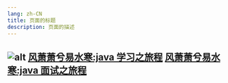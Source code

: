 ```yaml
---
lang: zh-CN
title: 页面的标题
description: 页面的描述
---
```


![alt](/images/index.jpg)
[风萧萧兮易水寒:java 学习之旅程](/java/java-basic/java-basic-object.md)
[风萧萧兮易水寒:java 面试之旅程](/java/interview/interview-mysql.md)
----------------------------------------------------------------






















